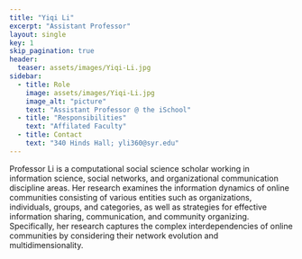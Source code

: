 ```yaml
---
title: "Yiqi Li"
excerpt: "Assistant Professor"
layout: single
key: 1
skip_pagination: true
header:
  teaser: assets/images/Yiqi-Li.jpg
sidebar:
  - title: Role
    image: assets/images/Yiqi-Li.jpg
    image_alt: "picture"
    text: "Assistant Professor @ the iSchool"
  - title: "Responsibilities"
    text: "Affilated Faculty"
  - title: Contact
    text: "340 Hinds Hall; yli360@syr.edu"
---
```

Professor Li is a computational social science scholar working in information science, social networks, and organizational communication discipline areas. Her research examines the information dynamics of online communities consisting of various entities such as organizations, individuals, groups, and categories, as well as strategies for effective information sharing, communication, and community organizing. Specifically, her research captures the complex interdependencies of online communities by considering their network evolution and multidimensionality. 
